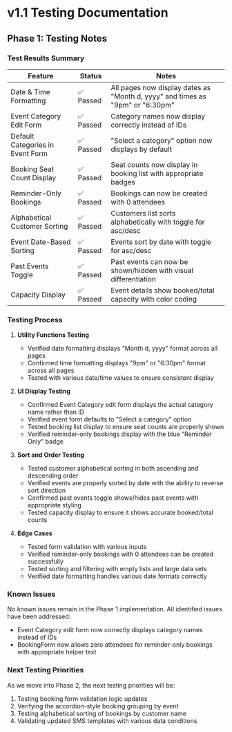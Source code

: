 # v1.1 Testing Documentation

## Phase 1: Testing Notes

### Test Results Summary

| Feature | Status | Notes |
|---------|--------|-------|
| Date & Time Formatting | ✅ Passed | All pages now display dates as "Month d, yyyy" and times as "9pm" or "6:30pm" |
| Event Category Edit Form | ✅ Passed | Category names now display correctly instead of IDs |
| Default Categories in Event Form | ✅ Passed | "Select a category" option now displays by default |
| Booking Seat Count Display | ✅ Passed | Seat counts now display in booking list with appropriate badges |
| Reminder-Only Bookings | ✅ Passed | Bookings can now be created with 0 attendees |
| Alphabetical Customer Sorting | ✅ Passed | Customers list sorts alphabetically with toggle for asc/desc |
| Event Date-Based Sorting | ✅ Passed | Events sort by date with toggle for asc/desc |
| Past Events Toggle | ✅ Passed | Past events can now be shown/hidden with visual differentiation |
| Capacity Display | ✅ Passed | Event details show booked/total capacity with color coding |

### Testing Process

1. **Utility Functions Testing**
   - Verified date formatting displays "Month d, yyyy" format across all pages
   - Confirmed time formatting displays "9pm" or "6:30pm" format across all pages
   - Tested with various date/time values to ensure consistent display

2. **UI Display Testing**
   - Confirmed Event Category edit form displays the actual category name rather than ID
   - Verified event form defaults to "Select a category" option
   - Tested booking list display to ensure seat counts are properly shown
   - Verified reminder-only bookings display with the blue "Reminder Only" badge

3. **Sort and Order Testing**
   - Tested customer alphabetical sorting in both ascending and descending order
   - Verified events are properly sorted by date with the ability to reverse sort direction
   - Confirmed past events toggle shows/hides past events with appropriate styling
   - Tested capacity display to ensure it shows accurate booked/total counts

4. **Edge Cases**
   - Tested form validation with various inputs
   - Verified reminder-only bookings with 0 attendees can be created successfully
   - Tested sorting and filtering with empty lists and large data sets
   - Verified date formatting handles various date formats correctly

### Known Issues

No known issues remain in the Phase 1 implementation. All identified issues have been addressed:

- Event Category edit form now correctly displays category names instead of IDs
- BookingForm now allows zero attendees for reminder-only bookings with appropriate helper text

### Next Testing Priorities

As we move into Phase 2, the next testing priorities will be:

1. Testing booking form validation logic updates
2. Verifying the accordion-style booking grouping by event
3. Testing alphabetical sorting of bookings by customer name
4. Validating updated SMS templates with various data conditions 